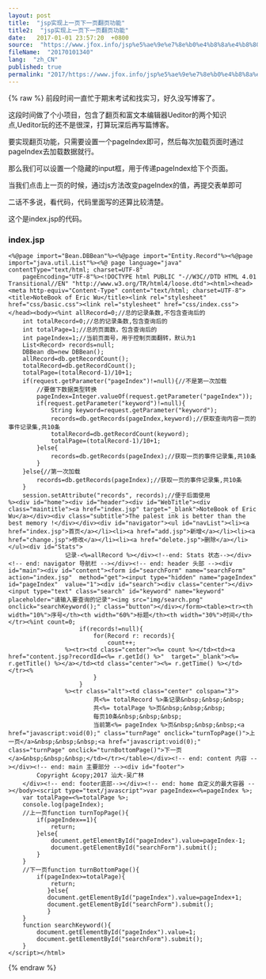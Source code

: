 ```yaml
---
layout: post
title:  "jsp实现上一页下一页翻页功能"
title2:  "jsp实现上一页下一页翻页功能"
date:   2017-01-01 23:57:20  +0800
source:  "https://www.jfox.info/jsp%e5%ae%9e%e7%8e%b0%e4%b8%8a%e4%b8%80%e9%a1%b5%e4%b8%8b%e4%b8%80%e9%a1%b5%e7%bf%bb%e9%a1%b5%e5%8a%9f%e8%83%bd.html"
fileName:  "20170101340"
lang:  "zh_CN"
published: true
permalink: "2017/https://www.jfox.info/jsp%e5%ae%9e%e7%8e%b0%e4%b8%8a%e4%b8%80%e9%a1%b5%e4%b8%8b%e4%b8%80%e9%a1%b5%e7%bf%bb%e9%a1%b5%e5%8a%9f%e8%83%bd.html"
---
```

{% raw %}
前段时间一直忙于期末考试和找实习，好久没写博客了。

这段时间做了个小项目，包含了翻页和富文本编辑器Ueditor的两个知识点,Ueditor玩的还不是很深，打算玩深后再写篇博客。

要实现翻页功能，只需要设置一个pageIndex即可，然后每次加载页面时通过pageIndex去加载数据就行。

那么我们可以设置一个隐藏的input框，用于传递pageIndex给下个页面。

当我们点击上一页的时候，通过js方法改变pageIndex的值，再提交表单即可

二话不多说，看代码，代码里面写的还算比较清楚。

这个是index.jsp的代码。

### index.jsp

    <%@page import="Bean.DBBean"%><%@page import="Entity.Record"%><%@page import="java.util.List"%><%@ page language="java" contentType="text/html; charset=UTF-8"
        pageEncoding="UTF-8"%><!DOCTYPE html PUBLIC "-//W3C//DTD HTML 4.01 Transitional//EN" "http://www.w3.org/TR/html4/loose.dtd"><html><head><meta http-equiv="Content-Type" content="text/html; charset=UTF-8"><title>NoteBook of Eric Wu</title><link rel="stylesheet" href="css/basic.css"><link rel="stylesheet" href="css/index.css"></head><body><%int allRecord=0;//总的记录条数,不包含查询后的
        int totalRecord=0;//总的记录条数,包含查询后的
        int totalPage=1;//总的页面数，包含查询后的
        int pageIndex=1;//当前页面号，用于控制页面翻转，默认为1
        List<Record> records=null;
        DBBean db=new DBBean();
        allRecord=db.getRecordCount();
        totalRecord=db.getRecordCount();
        totalPage=(totalRecord-1)/10+1;
        if(request.getParameter("pageIndex")!=null){//不是第一次加载
            //要做下数据类型转换
            pageIndex=Integer.valueOf(request.getParameter("pageIndex"));
            if(request.getParameter("keyword")!=null){
                String keyword=request.getParameter("keyword");
                records=db.getRecords(pageIndex,keyword);//获取查询内容一页的事件记录集,共10条
                totalRecord=db.getRecordCount(keyword);
                totalPage=(totalRecord-1)/10+1;
            }else{
                records=db.getRecords(pageIndex);//获取一页的事件记录集,共10条
            }
        }else{//第一次加载
            records=db.getRecords(pageIndex);//获取一页的事件记录集,共10条
        }
        session.setAttribute("records", records);//便于后面使用
    %><div id="home"><div id="header"><div id="WebTitle"><div class="maintitle"><a href="index.jsp" target="_blank">NoteBook of Eric Wu</a></div><div class="subtitle">The palest ink is better than the best memory !</div></div><div id="navigator"><ul id="navList"><li><a href="index.jsp">首页</a></li><li><a href="add.jsp">新增</a></li><li><a href="change.jsp">修改</a></li><li><a href="delete.jsp">删除</a></li></ul><div id="Stats">
                    记录-<%=allRecord %></div><!--end: Stats 状态--></div><!-- end: navigator 导航栏 --></div><!-- end: header 头部 --><div id="main"><div id="content"><form id="searchForm" name="searchForm" action="index.jsp"  method="get"><input type="hidden" name="pageIndex" id="pageIndex"  value="1"><div id="search"><div class="center"></div><input type="text" class="search" id="keyword" name="keyword" placeholder="请输入要查询的记录"><img src="img/search.png" onclick="searchKeyword();" class="button"></div></form><table><tr><th width="10%">序号</th><th width="60%">标题</th><th width="30%">时间</th></tr><%int count=0;
                        if(records!=null){
                            for(Record r: records){
                                count++;
                    %><tr><td class="center"><%= count %></td><td><a href="content.jsp?recordId=<%= r.getId() %>"  target="_blank"><%= r.getTitle() %></a></td><td class="center"><%= r.getTime() %></td></tr><%    
                            }
                        }
                    %><tr class="alt"><td class="center" colspan="3">
                            共<%= totalRecord %>条记录&nbsp;&nbsp;&nbsp;
                            共<%= totalPage %>页&nbsp;&nbsp;&nbsp;
                            每页10条&nbsp;&nbsp;&nbsp;
                            当前第<%= pageIndex %>页&nbsp;&nbsp;&nbsp;<a href="javascript:void(0);" class="turnPage" onclick="turnTopPage()">上一页</a>&nbsp;&nbsp;&nbsp;<a href="javascript:void(0);" class="turnPage" onclick="turnBottomPage()">下一页</a>&nbsp;&nbsp;&nbsp;</td></tr></table></div><!-- end: content 内容 --></div><!-- end: main 主要部分 --><div id="footer">     
            Copyright &copy;2017 汕大-吴广林
        </div><!-- end: footer底部--></div><!-- end: home 自定义的最大容器 --></body><script type="text/javascript">var pageIndex=<%=pageIndex %>;
        var totalPage=<%=totalPage %>;
        console.log(pageIndex);
        //上一页function turnTopPage(){
            if(pageIndex==1){
                return;
            }else{
                document.getElementById("pageIndex").value=pageIndex-1;
                document.getElementById("searchForm").submit();
            }
        }
        //下一页function turnBottomPage(){
            if(pageIndex>=totalPage){    
                return;
               }else{
               document.getElementById("pageIndex").value=pageIndex+1;
               document.getElementById("searchForm").submit();
               }
        }
        function searchKeyword(){
            document.getElementById("pageIndex").value=1;
            document.getElementById("searchForm").submit();
        }
    </script></html>
{% endraw %}
